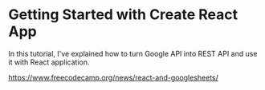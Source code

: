 # Getting Started with Create React App

In this tutorial, I've explained how to turn Google API into REST API and use it with React application.

https://www.freecodecamp.org/news/react-and-googlesheets/
